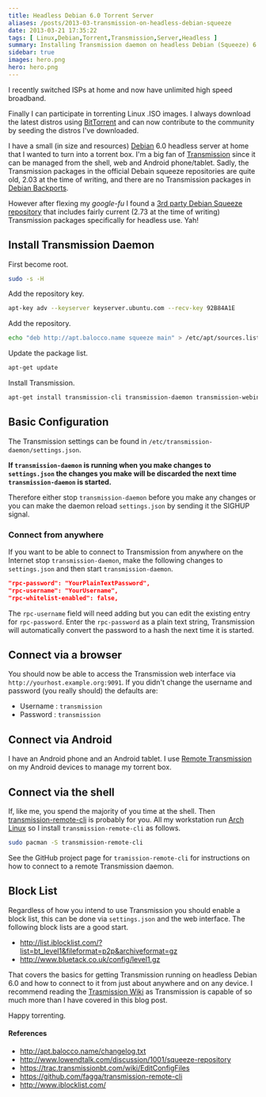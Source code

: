 ```yaml
---
title: Headless Debian 6.0 Torrent Server
aliases: /posts/2013-03-transmission-on-headless-debian-squeeze
date: 2013-03-21 17:35:22
tags: [ Linux,Debian,Torrent,Transmission,Server,Headless ]
summary: Installing Transmission daemon on headless Debian (Squeeze) 6.0
sidebar: true
images: hero.png
hero: hero.png
---
```


I recently switched ISPs at home and now have unlimited high speed broadband.

Finally I can participate in torrenting Linux .ISO images. I always download
the latest distros using [BitTorrent](http://en.wikipedia.org/wiki/BitTorrent)
and can now contribute to the community by seeding the distros I've downloaded.

I have a small (in size and resources) [Debian](http://www.debian.org) 6.0
headless server at home that I wanted to turn into a torrent box. I'm a big fan
of [Transmission](http://www.transmissionbt.com/) since it can be managed from
the shell, web and Android phone/tablet. Sadly, the Transmission packages in the
official Debain squeeze repositories are quite old, 2.03 at the time of writing,
and there are no Transmission packages in [Debian Backports](http://backports-master.debian.org/).

However after flexing my _google-fu_ I found a [3rd party Debian Squeeze
repository](http://apt.balocco.name/changelog.txt) that includes fairly current
(2.73 at the time of writing) Transmission packages specifically for headless use.
Yah!

## Install Transmission Daemon

First become root.

```bash
sudo -s -H
```

Add the repository key.

```bash
apt-key adv --keyserver keyserver.ubuntu.com --recv-key 92B84A1E
```

Add the repository.

```bash
echo "deb http://apt.balocco.name squeeze main" > /etc/apt/sources.list.d/balocco.list
```

Update the package list.

```bash
apt-get update
```

Install Transmission.

```bash
apt-get install transmission-cli transmission-daemon transmission-webinterface
```

## Basic Configuration

The Transmission settings can be found in `/etc/transmission-daemon/settings.json`.

**If `transmission-daemon` is running when you make changes to `settings.json`
the changes you make will be discarded the next time `transmission-daemon` is started.**

Therefore either stop `transmission-daemon` before you make any changes or you can make
the daemon reload `settings.json` by sending it the SIGHUP signal.

### Connect from anywhere

If you want to be able to connect to Transmission from anywhere on the Internet
stop `transmission-daemon`, make the following changes to `settings.json` and
then start `transmission-daemon`.

```json
"rpc-password": "YourPlainTextPassword",
"rpc-username": "YourUsername",
"rpc-whitelist-enabled": false,
```

The `rpc-username` field will need adding but you can edit the existing entry
for `rpc-password`. Enter the `rpc-password` as a plain text string, Transmission
will automatically convert the password to a hash the next time it is started.

## Connect via a browser

You should now be able to access the Transmission web interface via
`http://yourhost.example.org:9091`. If you didn't change the username and password
(you really should) the defaults are:

  * Username : `transmission`
  * Password : `transmission`

## Connect via Android

I have an Android phone and an Android tablet. I use
[Remote Transmission](https://play.google.com/store/apps/details?id=com.neogb.rtac)
on my Android devices to manage my torrent box.

## Connect via the shell

If, like me, you spend the majority of you time at the shell. Then
[transmission-remote-cli](https://github.com/fagga/transmission-remote-cli) is
probably for you. All my workstation run [Arch Linux](http://www.archlinux.org) so
I install `transmission-remote-cli` as follows.

```bash
sudo pacman -S transmission-remote-cli
```

See the GitHub project page for `tramission-remote-cli` for instructions on how
to connect to a remote Transmission daemon.

## Block List

Regardless of how you intend to use Transmission you should enable a block list,
this can be done via `settings.json` and the web interface. The following block
lists are a good start.

  * <http://list.iblocklist.com/?list=bt_level1&fileformat=p2p&archiveformat=gz>
  * <http://www.bluetack.co.uk/config/level1.gz>

That covers the basics for getting Transmission running on headless Debian 6.0 and
how to connect to it from just about anywhere and on any device. I recommend reading
the [Trasmission Wiki](https://trac.transmissionbt.com/wiki) as Transmission is
capable of so much more than I have covered in this blog post.

Happy torrenting.

#### References
  * <http://apt.balocco.name/changelog.txt>
  * <http://www.lowendtalk.com/discussion/1001/squeeze-repository>
  * <https://trac.transmissionbt.com/wiki/EditConfigFiles>
  * <https://github.com/fagga/transmission-remote-cli>
  * <http://www.iblocklist.com/>
